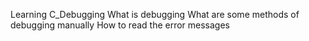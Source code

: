 Learning C_Debugging
What is debugging
What are some methods of debugging manually
How to read the error messages
